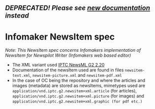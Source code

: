 ## _DEPRECATED! Please see [new documentation](https://docs.writer.infomaker.io/format/imnml-overview.html) instead_

# Infomaker NewsItem spec
*Note: This NewsItem spec concerns Infomakers implementation of NewsItem for Newspilot Writer (Infomakers web based editor)*

- The XML variant used [IPTC NewsML G2 2.20](https://iptc.org/standards/newsml-g2/)
- Documentation of the newsItem used are found in files `newsitem-text.xml`, `newsitem-picture.xml` and `newsitem-pdf.xml`
- In the case of OC being the repository and where the articles and images (metadata) are stored as newsItems, mimetypes used are `application/vnd.iptc.g2.newsitem+xml.article` (for articles), `application/vnd.iptc.g2.newsitem+xml.picture` (for images) and `application/vnd.iptc.g2.newsitem+xml.graphic (for pdf etc.)`

